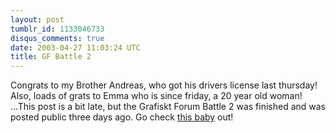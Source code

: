 ```yaml
---
layout: post
tumblr_id: 1133046733
disqus_comments: true
date: 2003-04-27 11:03:24 UTC
title: GF Battle 2
---
```


Congrats to my Brother Andreas, who got his drivers license last thursday! Also, loads of grats to Emma who is since friday, a 20 year old woman! ...This post is a bit late, but the Grafiskt Forum Battle 2 was finished and was posted public three days ago. Go check <a href="http://www.pixelpushers.nu/gf-battle2/" target="_blank">this baby</a> out!
